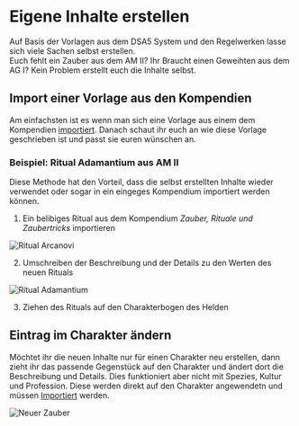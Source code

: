 # Eigene Inhalte erstellen
Auf Basis der Vorlagen aus dem DSA5 System und den Regelwerken lasse sich viele Sachen selbst erstellen.  
Euch fehlt ein Zauber aus dem AM II? Ihr Braucht einen Geweihten aus dem AG I? Kein Problem erstellt euch die Inhalte selbst.  

## Import einer Vorlage aus den Kompendien
Am einfachsten ist es wenn man sich eine Vorlage aus einem dem Kompendien [importiert](https://github.com/Plushtoast/dsa5-foundryVTT-wiki/blob/master/de/de-Bibliothek.md#inhalte-verwenden).
Danach schaut ihr euch an wie diese Vorlage geschrieben ist und passt sie euren wünschen an.

### Beispiel: Ritual Adamantium aus AM II
Diese Methode hat den Vorteil, dass die selbst erstellten Inhalte wieder verwendet oder sogar in ein eingeges Kompendium importiert werden können.
1. Ein belibiges Ritual aus dem Kompendium *Zauber, Rituale und Zaubertricks* importieren  
  
![Ritual Arcanovi](https://user-images.githubusercontent.com/80099175/112989660-6f4d6680-9165-11eb-8dc8-3791c4bf4843.png)  
  
2. Umschreiben der Beschreibung und der Details zu den Werten des neuen Rituals
  
![Ritual Adamantium](https://user-images.githubusercontent.com/80099175/112989947-c9e6c280-9165-11eb-81ea-5693284405d6.png)
  
3. Ziehen des Rituals auf den Charakterbogen des Helden

## Eintrag im Charakter ändern
Möchtet ihr die neuen Inhalte nur für einen Charakter neu erstellen, dann zieht ihr das passende Gegenstück auf den Charakter und ändert dort die Beschreibung und Details. Dies funktioniert aber nicht mit Spezies, Kultur und Profession. Diese werden direkt auf den Charakter angewendetn und müssen [Importiert](https://github.com/Plushtoast/dsa5-foundryVTT-wiki/blob/master/de/de-Eigene-Inhalte-erstellen.md#import-einer-vorlage-aus-den-kompendien) werden.
  
![Neuer Zauber](https://user-images.githubusercontent.com/80099175/112993339-68285780-9169-11eb-81c6-8fb219ce5356.png)  

